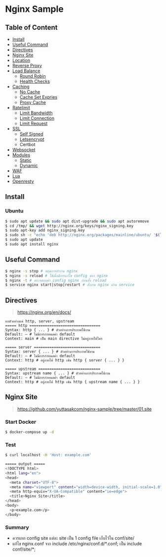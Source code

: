 # Nginx Sample

## Table of Content

* [Install](#install)
* [Useful Command](#useful-command)
* [Directives](#directives)
* [Nginx Site](#nginx-site)
* [Location](https://github.com/yuttasakcom/nginx-sample/tree/master/02.location)
* [Reverse Proxy](https://github.com/yuttasakcom/nginx-sample/tree/master/03.reverse-proxy)
* [Load Balance](https://github.com/yuttasakcom/nginx-sample/tree/master/04.load-balance)
  * [Round Robin](https://github.com/yuttasakcom/nginx-sample/tree/master/04.load-balance/01.round-robin)
  * [Health Checks](https://github.com/yuttasakcom/nginx-sample/tree/master/04.load-balance/02.healt-checks)
* [Caching](https://github.com/yuttasakcom/nginx-sample/tree/master/05.caching)
  * [No Cache](https://github.com/yuttasakcom/nginx-sample/tree/master/05.caching/01.no-cache)
  * [Cache Set Expries](https://github.com/yuttasakcom/nginx-sample/tree/master/05.caching/02.cache-time)
  * [Proxy Cache](https://github.com/yuttasakcom/nginx-sample/tree/master/05.caching/03.cache)
* [Ratelimit](https://github.com/yuttasakcom/nginx-sample/tree/master/06.ratelimit)
  * [Limit Bandwidth](https://github.com/yuttasakcom/nginx-sample/tree/master/06.ratelimit/01.bandwidth)
  * [Limit Connection](https://github.com/yuttasakcom/nginx-sample/tree/master/06.ratelimit/02.connection)
  * [Limit Request](https://github.com/yuttasakcom/nginx-sample/tree/master/06.ratelimit/03.request)
* [SSL](https://github.com/yuttasakcom/nginx-sample/tree/master/07.ssl)
  * [Self Signed](https://github.com/yuttasakcom/nginx-sample/tree/master/07.ssl/01.self-signed)
  * [Letsencrypt](https://github.com/yuttasakcom/nginx-sample/tree/master/07.ssl/02.letsencrypt)
  * Certbot
* [Websocket](https://github.com/yuttasakcom/nginx-sample/tree/master/08.websocket)
* [Modules](https://github.com/yuttasakcom/nginx-sample/tree/master/09.modules)
  * [Static]()
  * [Dynamic]()
* [WAF]()
* [Lua]()
* [Openresty]()

## Install

### Ubuntu

```bash
$ sudo apt update && sudo apt dist-upgrade && sudo apt autoremove
$ cd /tmp/ && wget http://nginx.org/keys/nginx_signing.key
$ sudo apt-key add nginx_signing.key
$ sudo sh -c "echo 'deb http://nginx.org/packages/mainline/ubuntu/ '$(lsb_release -cs)' nginx' > /etc/apt/sources.list.d/nginx.list"
$ sudo apt update
$ sudo apt install nginx
```

## Useful Command

```bash
$ nginx -s stop # หยุดการทำงาน nginx
$ nginx -s reload # ใช้เมื่อมีการแก้ไข config ของ nginx
$ nginx -t # ตรวจสอบค่า config nginx ก่อนสั่ง reload
$ service nginx start|stop|restart # สั่งงาน nginx ผ่าน service
```

## Directives

> https://nginx.org/en/docs/

```
ยกตัวอย่างแค่ http, server, upstream
===== http ================================
Syntax:	http { ... } # ตัวอย่างการประกาศใช้งาน
Default: — # ไม่มีการกำหนดค่า default
Context: main # เป็น main directive ไม่อยู่ภายใต้ใคร

===== server ==============================
Syntax:	server { ... } # ตัวอย่างการประกาศใช้งาน
Default: — # ไม่มีการกำหนดค่า default
Context: http # อยู่ภายใต้ http เช่น http { server { ... } }

===== upstream ============================
Syntax:	upstream name { ... } # ตัวอย่างการประกาศใช้งาน
Default: — # ไม่มีการกำหนดค่า default
Context: http # อยู่ภายใต้ http เช่น http { upstream name { ... } }
```

## Nginx Site

> https://github.com/yuttasakcom/nginx-sample/tree/master/01.site

### Start Docker

```bash
$ docker-compose up -d
```

### Test

```bash
$ curl localhost -H 'Host: example.com'

===== output =====
<!DOCTYPE html>
<html lang="en">
<head>
  <meta charset="UTF-8">
  <meta name="viewport" content="width=device-width, initial-scale=1.0">
  <meta http-equiv="X-UA-Compatible" content="ie=edge">
  <title>Nginx Site</title>
</head>
<body>
  <p>example.com</p>
</body>
```

### Summary

* ควรแยก config site แต่ละ site เป็น 1 config file เก็บไว้ใน conf/site/
* แก้ไข nginx.conf จาก include /etc/nginx/conf.d/\*.conf; เป็น include conf/site/\*;
